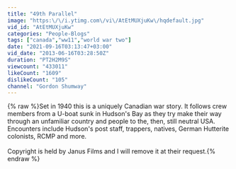```yaml
---
title: "49th Parallel"
image: "https:\/\/i.ytimg.com\/vi\/AtEtMUXjuKw\/hqdefault.jpg"
vid_id: "AtEtMUXjuKw"
categories: "People-Blogs"
tags: ["canada","ww11","world war two"]
date: "2021-09-16T03:13:47+03:00"
vid_date: "2013-06-16T03:28:50Z"
duration: "PT2H2M9S"
viewcount: "433011"
likeCount: "1609"
dislikeCount: "105"
channel: "Gordon Shumway"
---
```

{% raw %}Set in 1940 this is a uniquely Canadian war story. It follows crew members from a U-boat sunk in Hudson's Bay as they try make their way through an unfamiliar country and people to the, then, still neutral USA. Encounters include Hudson's post staff, trappers, natives, German Hutterite colonists, RCMP and more.  <br /><br />Copyright is held by Janus Films and I will remove it at their request.{% endraw %}
